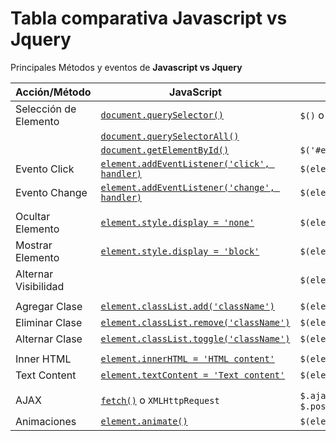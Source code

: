 # Tabla comparativa Javascript vs Jquery

Principales Métodos y eventos de **Javascript vs Jquery**

| Acción/Método         | JavaScript                                                                              | jQuery                                           |
| --------------------- | --------------------------------------------------------------------------------------- | ------------------------------------------------ |
| Selección de Elemento | [`document.querySelector()` ](https://developer.mozilla.org/en-US/docs/Web/API/Document/querySelector)                                                             | `$()` o `jQuery()`                               |
|                       | [`document.querySelectorAll()`](https://developer.mozilla.org/en-US/docs/Web/API/Document/querySelectorAll)                                                           |                                                  |
|                       | [`document.getElementById()`](https://developer.mozilla.org/en-US/docs/Web/API/Document/getElementById)                                                             | `$('#elementId')`                                |
| Evento Click          | [`element.addEventListener('click', handler)`](https://developer.mozilla.org/en-US/docs/Web/API/EventTarget/addEventListener)                                            | `$(element).click(handler)`                      |
| Evento Change         | [`element.addEventListener('change', handler)`](https://developer.mozilla.org/en-US/docs/Web/API/EventTarget/addEventListener)                                           | `$(element).change(handler)`                     |
|                       |                                                                                         |                                                  |
| Ocultar Elemento      | [`element.style.display = 'none'`](https://www.w3schools.com/jsref/prop_html_style.asp)                                                        | `$(element).hide()`                              |
| Mostrar Elemento      | [`element.style.display = 'block'`](https://www.w3schools.com/jsref/prop_html_style.asp)                                                       | `$(element).show()`                              |
| Alternar Visibilidad  |                                                                                         | `$(element).toggle()`                            |
|                       |                                                                                         |                                                  |
| Agregar Clase         | [`element.classList.add('className')` ](https://developer.mozilla.org/es/docs/Web/API/Element/classList)                                                   | `$(element).addClass('className')`               |
| Eliminar Clase        | [`element.classList.remove('className')`](https://developer.mozilla.org/es/docs/Web/API/Element/classList)                                                 | `$(element).removeClass('className')`            |
| Alternar Clase        | [`element.classList.toggle('className')`](https://developer.mozilla.org/es/docs/Web/API/Element/classList)                                                 | `$(element).toggleClass('className')`            |
|                       |                                                                                         |                                                  |
| Inner HTML            | [`element.innerHTML = 'HTML content'`](https://developer.mozilla.org/es/docs/Web/API/Element/innerHTML)                                                    | `$(element).html('HTML content')`                |
| Text Content          | [`element.textContent = 'Text content'`](https://developer.mozilla.org/es/docs/Web/API/Node/textContent)                                                  | `$(element).text('Text content')`                |
|                       |                                                                                         |                                                  |
| AJAX                  | [`fetch()`](https://developer.mozilla.org/es/docs/Web/API/Fetch_API) o `XMLHttpRequest`                                                            | `$.ajax()` o métodos como `$.get()` o `$.post()` |
| Animaciones           | [`element.animate()`](https://developer.mozilla.org/en-US/docs/Web/API/Element/animate) | `$(element).animate()`                           |

